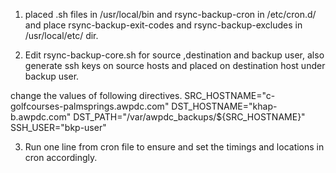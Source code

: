 1) placed .sh files in /usr/local/bin and rsync-backup-cron in /etc/cron.d/ and place rsync-backup-exit-codes and rsync-backup-excludes in /usr/local/etc/ dir.

2) Edit  rsync-backup-core.sh for source ,destination and backup user, also generate ssh keys on source hosts and placed on destination host under backup user.

change the values of following directives.
SRC_HOSTNAME="c-golfcourses-palmsprings.awpdc.com"
DST_HOSTNAME="khap-b.awpdc.com"
DST_PATH="/var/awpdc_backups/${SRC_HOSTNAME}"
SSH_USER="bkp-user"


3) Run one line from cron file to ensure and set the timings and locations in cron accordingly.
